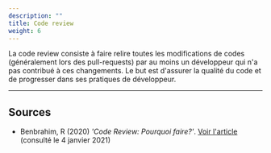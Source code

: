 ```yaml
---
description: ""
title: Code review
weight: 6
---
```

La code review consiste à faire relire toutes les modifications de codes (généralement lors des pull-requests) par au moins un développeur qui n'a pas contribué à ces changements. Le but est d'assurer la qualité du code et de progresser dans ses pratiques de développeur.
<!--more-->

---
## Sources
* Benbrahim, R (2020) *'Code Review: Pourquoi faire?'*.
  [Voir l'article](https://practicalprogramming.fr/pourquoi-la-code-review) (consulté le 4 janvier 2021)
